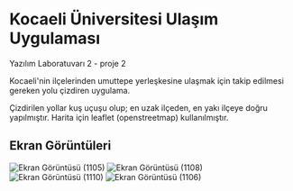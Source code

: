 # Kocaeli Üniversitesi Ulaşım Uygulaması

Yazılım Laboratuvarı 2 - proje 2

Kocaeli'nin ilçelerinden umuttepe yerleşkesine ulaşmak için takip edilmesi gereken yolu çizdiren uygulama.

Çizdirilen yollar kuş uçuşu olup; en uzak ilçeden, en yakı ilçeye doğru yapılmıştır. Harita için leaflet (openstreetmap) kullanılmıştır.

## Ekran Görüntüleri

![Ekran Görüntüsü (1105)](https://user-images.githubusercontent.com/86842336/166265045-754b7c54-c7f1-421d-b142-0dbe28996219.png)
![Ekran Görüntüsü (1108)](https://user-images.githubusercontent.com/86842336/166265049-dcff96ae-3abc-4bf5-8628-6aeb1657cd8a.png)
![Ekran Görüntüsü (1110)](https://user-images.githubusercontent.com/86842336/166265052-dc410a47-5ad5-408e-ba2e-f7910a8ff9a7.png)
![Ekran Görüntüsü (1106)](https://user-images.githubusercontent.com/86842336/166265055-608d26a4-50a9-49cb-b937-87f20a01f692.png)
